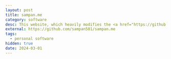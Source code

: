 ```yaml
---
layout: post
title: sampan.me
category: software
desc: This website, which heavily modifies the <a href="https://github.com/sparanoid/almace-scaffolding">Almace Scaffolding</a> Jekyll theme.
external: https://github.com/sampan501/sampan.me
tags:
  - personal software
hidden: true
date: 2024-03-01
---
```


